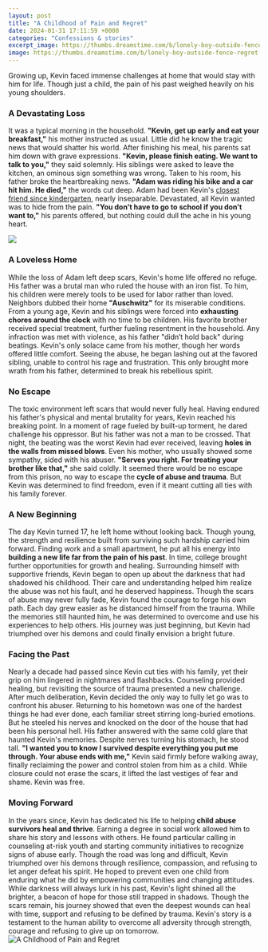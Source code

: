 ```yaml
---
layout: post
title: "A Childhood of Pain and Regret"
date: 2024-01-31 17:11:59 +0000
categories: "Confessions & stories"
excerpt_image: https://thumbs.dreamstime.com/b/lonely-boy-outside-fence-regret-pain-face-have-fun-139832302.jpg
image: https://thumbs.dreamstime.com/b/lonely-boy-outside-fence-regret-pain-face-have-fun-139832302.jpg
---
```


Growing up, Kevin faced immense challenges at home that would stay with him for life. Though just a child, the pain of his past weighed heavily on his young shoulders. 
### A Devastating Loss
It was a typical morning in the household. **"Kevin, get up early and eat your breakfast,"** his mother instructed as usual. Little did he know the tragic news that would shatter his world. After finishing his meal, his parents sat him down with grave expressions. **"Kevin, please finish eating. We want to talk to you,"** they said solemnly. His siblings were asked to leave the kitchen, an ominous sign something was wrong. Taken to his room, his father broke the heartbreaking news. **"Adam was riding his bike and a car hit him. He died,"** the words cut deep. Adam had been Kevin's [closest friend since kindergarten](https://store.fi.io.vn/chihuahua-dad5478-t-shirt), nearly inseparable. Devastated, all Kevin wanted was to hide from the pain. **"You don’t have to go to school if you don’t want to,"** his parents offered, but nothing could dull the ache in his young heart. 

![](https://www.cssa-inc.org/wp-content/uploads/2018/02/kid_pain_1518387033-1024x731.jpg)
### A Loveless Home
While the loss of Adam left deep scars, Kevin's home life offered no refuge. His father was a brutal man who ruled the house with an iron fist. To him, his children were merely tools to be used for labor rather than loved. Neighbors dubbed their home **"Auschwitz"** for its miserable conditions. From a young age, Kevin and his siblings were forced into **exhausting chores around the clock** with no time to be children. His favorite brother received special treatment, further fueling resentment in the household. Any infraction was met with violence, as his father "didn’t hold back" during beatings. Kevin's only solace came from his mother, though her words offered little comfort. Seeing the abuse, he began lashing out at the favored sibling, unable to control his rage and frustration. This only brought more wrath from his father, determined to break his rebellious spirit.
### No Escape 
The toxic environment left scars that would never fully heal. Having endured his father's physical and mental brutality for years, Kevin reached his breaking point. In a moment of rage fueled by built-up torment, he dared challenge his oppressor. But his father was not a man to be crossed. That night, the beating was the worst Kevin had ever received, leaving **holes in the walls from missed blows**. Even his mother, who usually showed some sympathy, sided with his abuser. **"Serves you right. For treating your brother like that,"** she said coldly. It seemed there would be no escape from this prison, no way to escape the **cycle of abuse and trauma**. But Kevin was determined to find freedom, even if it meant cutting all ties with his family forever.
### A New Beginning 
The day Kevin turned 17, he left home without looking back. Though young, the strength and resilience built from surviving such hardship carried him forward. Finding work and a small apartment, he put all his energy into **building a new life far from the pain of his past**. In time, college brought further opportunities for growth and healing. Surrounding himself with supportive friends, Kevin began to open up about the darkness that had shadowed his childhood. Their care and understanding helped him realize the abuse was not his fault, and he deserved happiness. Though the scars of abuse may never fully fade, Kevin found the courage to forge his own path. Each day grew easier as he distanced himself from the trauma. While the memories still haunted him, he was determined to overcome and use his experiences to help others. His journey was just beginning, but Kevin had triumphed over his demons and could finally envision a bright future.
### Facing the Past 
Nearly a decade had passed since Kevin cut ties with his family, yet their grip on him lingered in nightmares and flashbacks. Counseling provided healing, but revisiting the source of trauma presented a new challenge. After much deliberation, Kevin decided the only way to fully let go was to confront his abuser. Returning to his hometown was one of the hardest things he had ever done, each familiar street stirring long-buried emotions. But he steeled his nerves and knocked on the door of the house that had been his personal hell. His father answered with the same cold glare that haunted Kevin's memories. Despite nerves turning his stomach, he stood tall. **"I wanted you to know I survived despite everything you put me through. Your abuse ends with me,"** Kevin said firmly before walking away, finally reclaiming the power and control stolen from him as a child. While closure could not erase the scars, it lifted the last vestiges of fear and shame. Kevin was free.
### Moving Forward
In the years since, Kevin has dedicated his life to helping **child abuse survivors heal and thrive**. Earning a degree in social work allowed him to share his story and lessons with others. He found particular calling in counseling at-risk youth and starting community initiatives to recognize signs of abuse early. Though the road was long and difficult, Kevin triumphed over his demons through resilience, compassion, and refusing to let anger defeat his spirit. He hoped to prevent even one child from enduring what he did by empowering communities and changing attitudes. While darkness will always lurk in his past, Kevin's light shined all the brighter, a beacon of hope for those still trapped in shadows. Though the scars remain, his journey showed that even the deepest wounds can heal with time, support and refusing to be defined by trauma. Kevin's story is a testament to the human ability to overcome all adversity through strength, courage and refusing to give up on tomorrow.
![A Childhood of Pain and Regret](https://thumbs.dreamstime.com/b/lonely-boy-outside-fence-regret-pain-face-have-fun-139832302.jpg)